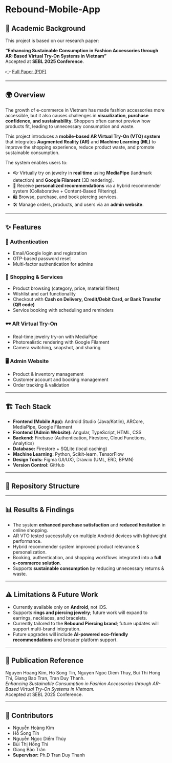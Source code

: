 # Rebound-Mobile-App  

## 📄 Academic Background  
This project is based on our research paper:  

**“Enhancing Sustainable Consumption in Fashion Accessories through AR-Based Virtual Try-On Systems in Vietnam”**  
Accepted at **SEBL 2025 Conference**.  

👉 [Full Paper (PDF)](docs/SEBL2025_FULLPAPER.pdf)  

---

## 🌍 Overview  
The growth of e-commerce in Vietnam has made fashion accessories more accessible, but it also causes challenges in **visualization, purchase confidence, and sustainability**. Shoppers often cannot preview how products fit, leading to unnecessary consumption and waste.  

This project introduces a **mobile-based AR Virtual Try-On (VTO) system** that integrates **Augmented Reality (AR)** and **Machine Learning (ML)** to improve the shopping experience, reduce product waste, and promote sustainable consumption.  

The system enables users to:  
- 👓 Virtually try on jewelry in **real time** using **MediaPipe** (landmark detection) and **Google Filament** (3D rendering).  
- 🤖 Receive **personalized recommendations** via a hybrid recommender system (Collaborative + Content-Based Filtering).  
- 🛍️ Browse, purchase, and book piercing services.  
- 🛠️ Manage orders, products, and users via an **admin website**.  

---

## ✨ Features  

### 🔑 Authentication  
- Email/Google login and registration  
- OTP-based password reset  
- Multi-factor authentication for admins  

### 🛒 Shopping & Services  
- Product browsing (category, price, material filters)  
- Wishlist and cart functionality  
- Checkout with **Cash on Delivery, Credit/Debit Card, or Bank Transfer (QR code)**  
- Service booking with scheduling and reminders  

### 🕶️ AR Virtual Try-On  
- Real-time jewelry try-on with MediaPipe  
- Photorealistic rendering with Google Filament  
- Camera switching, snapshot, and sharing  

### 🖥️ Admin Website  
- Product & inventory management  
- Customer account and booking management  
- Order tracking & validation  

---

## 🏗️ Tech Stack  

- **Frontend (Mobile App):** Android Studio (Java/Kotlin), ARCore, MediaPipe, Google Filament  
- **Frontend (Admin Website):** Angular, TypeScript, HTML, CSS  
- **Backend:** Firebase (Authentication, Firestore, Cloud Functions, Analytics)  
- **Database:** Firestore + SQLite (local caching)  
- **Machine Learning:** Python, Scikit-learn, TensorFlow  
- **Design Tools:** Figma (UI/UX), Draw.io (UML, ERD, BPMN)  
- **Version Control:** GitHub  

---

## 📂 Repository Structure  


---

## 📊 Results & Findings  

- The system **enhanced purchase satisfaction** and **reduced hesitation** in online shopping.  
- AR VTO tested successfully on multiple Android devices with lightweight performance.  
- Hybrid recommender system improved product relevance & personalization.  
- Booking, authentication, and shopping workflows integrated into a **full e-commerce solution**.  
- Supports **sustainable consumption** by reducing unnecessary returns & waste.  

---

## ⚠️ Limitations & Future Work  

- Currently available only on **Android**, not iOS.  
- Supports **rings and piercing jewelry**; future work will expand to earrings, necklaces, and bracelets.  
- Currently tailored to the **Rebound Piercing brand**; future updates will support multi-brand integration.  
- Future upgrades will include **AI-powered eco-friendly recommendations** and broader platform support.  

---

## 📌 Publication Reference  

Nguyen Hoang Kim, Ho Song Tin, Nguyen Ngoc Diem Thuy, Bui Thi Hong Thi, Giang Bao Tran, Tran Duy Thanh.  
*Enhancing Sustainable Consumption in Fashion Accessories through AR-Based Virtual Try-On Systems in Vietnam.*  
Accepted at SEBL 2025 Conference.  

---

## 👥 Contributors  

- Nguyễn Hoàng Kim  
- Hồ Song Tín  
- Nguyễn Ngọc Diểm Thúy  
- Bùi Thị Hồng Thi  
- Giang Bảo Trân  
- **Supervisor:** Ph.D Tran Duy Thanh  


